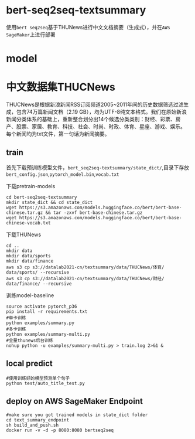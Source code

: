# bert-seq2seq-textsummary

使用`bert seq2seq`基于THUNews进行中文文档摘要（生成式），并在`AWS SageMaker`上进行部署

# model

# 中文数据集THUCNews
THUCNews是根据新浪新闻RSS订阅频道2005~2011年间的历史数据筛选过滤生成，包含74万篇新闻文档（2.19 GB），均为UTF-8纯文本格式。我们在原始新浪新闻分类体系的基础上，重新整合划分出14个候选分类类别：财经、彩票、房产、股票、家居、教育、科技、社会、时尚、时政、体育、星座、游戏、娱乐。
每个新闻均为txt文件，第一句话为新闻摘要。

## train

首先下载预训练模型文件，`bert_seq2seq-textsummary/state_dict/`,目录下存放`bert_config.json`,`pytorch_model.bin`,`vocab.txt`


下载pretrain-models
~~~
cd bert-seq2seq-textsummary
mkdir state_dict && cd state_dict
wget https://s3.amazonaws.com/models.huggingface.co/bert/bert-base-chinese.tar.gz && tar -zxvf bert-base-chinese.tar.gz
wget https://s3.amazonaws.com/models.huggingface.co/bert/bert-base-chinese-vocab.txt
~~~

下载THUNews
~~~
cd ..
mkdir data
mkdir data/sports
mkdir data/finance
aws s3 cp s3://datalab2021-cn/textsummary/data/THUCNews/体育/ data/sports/ --recursive
aws s3 cp s3://datalab2021-cn/textsummary/data/THUCNews/财经/ data/finance/ --recursive
~~~

训练model-baseline
~~~
source activate pytorch_p36
pip install -r requirements.txt
#单卡训练
python examples/summary.py
#多卡训练
python examples/summary-multi.py
#全量thunews后台训练
nohup python -u examples/summary-multi.py > train.log 2>&1 &
~~~

## local predict
~~~
#使用训练好的模型预测单个句子
python test/auto_title_test.py 
~~~

## deploy on AWS SageMaker Endpoint

~~~
#make sure you got trained models in state_dict folder
cd text_summary_endpoint
sh build_and_push.sh
docker run -v -d -p 8080:8080 bertseq2seq

~~~

